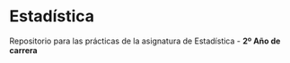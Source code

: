 # Estadística

Repositorio para las prácticas de la asignatura de Estadística - **2º Año de carrera**